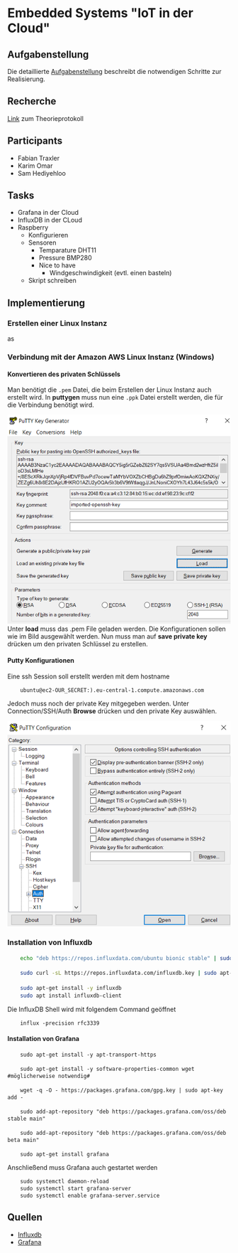 # Embedded Systems "IoT in der Cloud"

## Aufgabenstellung
Die detaillierte [Aufgabenstellung](TASK.md) beschreibt die notwendigen Schritte zur Realisierung.

## Recherche

[Link](https://www.overleaf.com/read/tskpsrxqbmhb) zum Theorieprotokoll

## Participants

* Fabian Traxler
* Karim Omar
* Sam Hediyehloo

## Tasks

* Grafana in der Cloud 
* InfluxDB in der CLoud
* Raspberry
  * Konfigurieren
  * Sensoren
    * Temparature DHT11
    * Pressure BMP280
    * Nice to have
      * Windgeschwindigkeit (evtl. einen basteln)
  * Skript schreiben


## Implementierung
### Erstellen einer Linux Instanz
as
### Verbindung mit der Amazon AWS Linux Instanz (Windows)
#### Konvertieren des privaten Schlüssels
Man benötigt die ```.pem``` Datei, die beim Erstellen der Linux Instanz auch erstellt wird. In **puttygen** muss nun eine ```.ppk``` Datei erstellt werden, die für die Verbindung benötigt wird. 

![puttygen](img/puttygen.PNG)
Unter **load** muss das .pem File geladen werden. Die Konfigurationen sollen wie im Bild ausgewählt werden. Nun muss man auf **save private key** drücken um den privaten Schlüssel zu erstellen. 

#### Putty Konfigurationen
Eine ssh Session soll erstellt werden mit dem hostname

		ubuntu@ec2-OUR_SECRET:).eu-central-1.compute.amazonaws.com

Jedoch muss noch der private Key mitgegeben werden. Unter Connection/SSH/Auth **Browse** drücken und den private Key auswählen.

![putty](img/putty.PNG)

### Installation von Influxdb

```bash
	echo "deb https://repos.influxdata.com/ubuntu bionic stable" | sudo tee /etc/apt/sources.list.d/influxdb.list
	
	sudo curl -sL https://repos.influxdata.com/influxdb.key | sudo apt-key add -
	
	sudo apt-get install -y influxdb
	sudo apt install influxdb-client
```
Die InfluxDB Shell wird mit folgendem Command geöffnet

```shell
	influx -precision rfc3339
```
#### Installation von Grafana

```shell
	sudo apt-get install -y apt-transport-https
	
	sudo apt-get install -y software-properties-common wget #möglicherweise notwendig#
	
	wget -q -O - https://packages.grafana.com/gpg.key | sudo apt-key add -
	
	sudo add-apt-repository "deb https://packages.grafana.com/oss/deb stable main"
	
	sudo add-apt-repository "deb https://packages.grafana.com/oss/deb beta main"
	
	sudo apt-get install grafana
```
Anschließend muss Grafana auch gestartet werden

```shell
	sudo systemctl daemon-reload
	sudo systemctl start grafana-server
	sudo systemctl enable grafana-server.service
```

## Quellen
* [Influxdb](https://computingforgeeks.com/install-influxdb-on-ubuntu-18-04-and-debian-9/)
* [Grafana](https://grafana.com/docs/grafana/latest/installation/debian/)

 